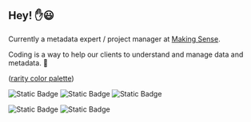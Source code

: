 ## Hey! ✋😃

Currently a metadata expert / project manager at [Making Sense](https://www.making-sense.info).

Coding is a way to help our clients to understand and manage data and metadata. 🙂

([rarity color palette](https://www.color-hex.com/color-palette/59885))

![Static Badge](https://img.shields.io/badge/python-lover-ff8330?style=for-the-badge&logo=python)
![Static Badge](https://img.shields.io/badge/r-practioner-a63fff?style=for-the-badge&logo=r)
![Static Badge](https://img.shields.io/badge/typescript-amateur-a63fff?style=for-the-badge&logo=typescript)

![Static Badge](https://img.shields.io/badge/rust-beginner-f6f6f6?style=for-the-badge&logo=rust)
![Static Badge](https://img.shields.io/badge/go-beginner-f6f6f6?style=for-the-badge&logo=go)

